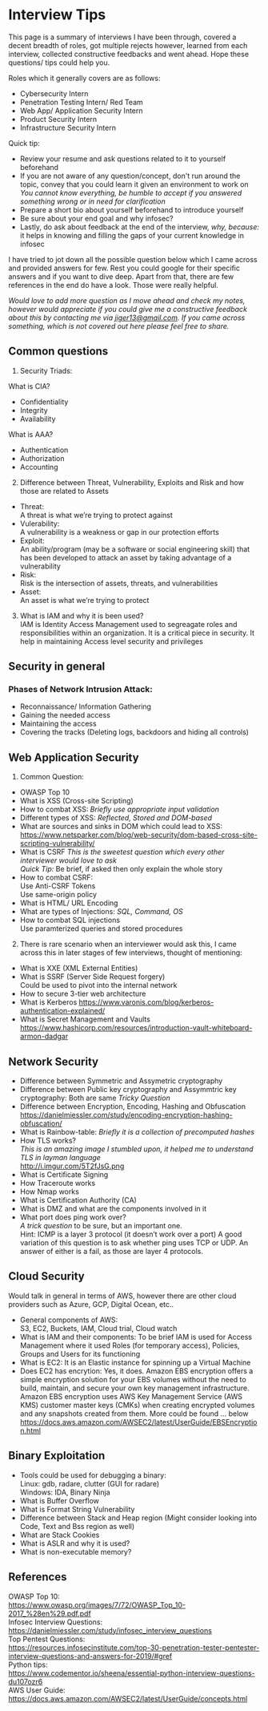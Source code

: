 # Interview Tips
This page is a summary of interviews I have been through, covered a decent breadth of roles, got multiple rejects however, learned from each interview, collected constructive feedbacks and went ahead.
Hope these questions/ tips could help you.

Roles which it generally covers are as follows:
- Cybersecurity Intern
- Penetration Testing Intern/ Red Team
- Web App/ Application Security Intern 
- Product Security Intern
- Infrastructure Security Intern

Quick tip:
- Review your resume and ask questions related to it to yourself beforehand
- If you are not aware of any question/concept, don't run around the topic, convey that you could learn it given an environment to work on  
   *You cannot know everything, be humble to accept if you answered something wrong or in need for clarification*
- Prepare a short bio about yourself beforehand to introduce yourself  
- Be sure about your end goal and why infosec?
- Lastly, do ask about feedback at the end of the interview, *why, because:* it helps in knowing and filling the gaps of your current knowledge in infosec

I have tried to jot down all the possible question below which I came across and provided answers for few.
Rest you could google for their specific answers and if you want to dive deep. Apart from that, there are few references in the end do have a look. Those were really helpful.

*Would love to add more question as I move ahead and check my notes, however would appreciate if you could give me a constructive feedback about this by contacting me via jiger13@gmail.com.
If you came across something, which is not covered out here please feel free to share.*

## Common questions

1. Security Triads:

What is CIA?
- Confidentiality
- Integrity
- Availability

What is AAA?
- Authentication
- Authorization
- Accounting

2. Difference between Threat, Vulnerability, Exploits and Risk and how those are related to Assets
- Threat:  
A threat is what we’re trying to protect against
- Vulerability:  
A vulnerability is a weakness or gap in our protection efforts
- Exploit:  
An ability/program (may be a software or social engineering skill) that has been developed to attack an asset by taking advantage of a vulnerability  
- Risk:  
Risk is the intersection of assets, threats, and vulnerabilities
- Asset:  
An asset is what we’re trying to protect

3. What is IAM and why it is been used?  
   IAM is Identity Access Management used to segreagate roles and responsibilities within an organization. It is a critical piece in security. It help in maintaining Access level security and privileges

## Security in general

### Phases of Network Intrusion Attack:
- Reconnaissance/ Information Gathering
- Gaining the needed access
- Maintaining the access
- Covering the tracks (Deleting logs, backdoors and hiding all controls)

## Web Application Security

1. Common Question:
- OWASP Top 10
- What is XSS (Cross-site Scripting)
- How to combat XSS: *Briefly use appropriate input validation*
- Different types of XSS: 
   *Reflected, Stored and DOM-based*
- What are sources and sinks in DOM which could lead to XSS:  
https://www.netsparker.com/blog/web-security/dom-based-cross-site-scripting-vulnerability/
- What is CSRF 
   *This is the sweetest question which every other interviewer would love to ask*  
   *Quick Tip:* Be brief, if asked then only explain the whole story
- How to combat CSRF:  
   Use Anti-CSRF Tokens  
   Use same-origin policy  
- What is HTML/ URL Encoding
- What are types of Injections: *SQL, Command, OS*
- How to combat SQL injections  
   Use paramterized queries and stored procedures

2. There is rare scenario when an interviewer would ask this, I came across this in later stages of few interviews, thought of mentioning:
- What is XXE (XML External Entities)
- What is SSRF (Server Side Request forgery)  
  Could be used to pivot into the internal network
- How to secure 3-tier web architecture
- What is Kerberos
  https://www.varonis.com/blog/kerberos-authentication-explained/
- What is Secret Management and Vaults
  https://www.hashicorp.com/resources/introduction-vault-whiteboard-armon-dadgar

## Network Security
- Difference between Symmetric and Assymetric cryptography
- Difference between Public key cryptography and Assymmtric key cryptography: Both are same *Tricky Question*
- Difference between Encryption, Encoding, Hashing and Obfuscation  
https://danielmiessler.com/study/encoding-encryption-hashing-obfuscation/ 
 - What is Rainbow-table: *Briefly it is a collection of precomputed hashes*
 - How TLS works?  
 *This is an amazing image I stumbled upon, it helped me to understand TLS in layman language*  
 http://i.imgur.com/5T2fJsG.png
 - What is Certificate Signing
 - How Traceroute works
 - How Nmap works
 - What is Certification Authority (CA)
 - What is DMZ and what are the components involved in it
 - What port does ping work over?  
  *A trick question* to be sure, but an important one.   
  Hint: ICMP is a layer 3 protocol (it doesn’t work over a port) A good variation of this question is to ask whether ping uses TCP or UDP. An answer of either is a fail, as those are layer 4 protocols.

## Cloud Security
Would talk in general in terms of AWS, however there are other cloud providers such as Azure, GCP, Digital Ocean, etc..
- General components of AWS:  
   S3, EC2, Buckets, IAM, Cloud trial, Cloud watch
- What is IAM and their components: To be brief IAM is used for Access Management where it used Roles (for temporary access), Policies, Groups and Users for its functioning
- What is EC2: It is an Elastic instance for spinning up a Virtual Machine
- Does EC2 has encrytion: Yes, it does. Amazon EBS encryption offers a simple encryption solution for your EBS volumes without the need to build, maintain, and secure your own key management infrastructure. Amazon EBS encryption uses AWS Key Management Service (AWS KMS) customer master keys (CMKs) when creating encrypted volumes and any snapshots created from them.
More could be found ... below
https://docs.aws.amazon.com/AWSEC2/latest/UserGuide/EBSEncryption.html

## Binary Exploitation

- Tools could be used for debugging a binary:  
   Linux: gdb, radare, clutter (GUI for radare)  
   Windows: IDA, Binary Ninja
- What is Buffer Overflow
- What is Format String Vulnerability
- Difference between Stack and Heap region (Might consider looking into Code, Text and Bss region as well)
- What are Stack Cookies
- What is ASLR and why it is used?
- What is non-executable memory?


## References
OWASP Top 10:  
https://www.owasp.org/images/7/72/OWASP_Top_10-2017_%28en%29.pdf.pdf  
Infosec Interview Questions:  
https://danielmiessler.com/study/infosec_interview_questions  
Top Pentest Questions:  
https://resources.infosecinstitute.com/top-30-penetration-tester-pentester-interview-questions-and-answers-for-2019/#gref  
Python tips:  
https://www.codementor.io/sheena/essential-python-interview-questions-du107ozr6  
AWS User Guide:  
https://docs.aws.amazon.com/AWSEC2/latest/UserGuide/concepts.html  


